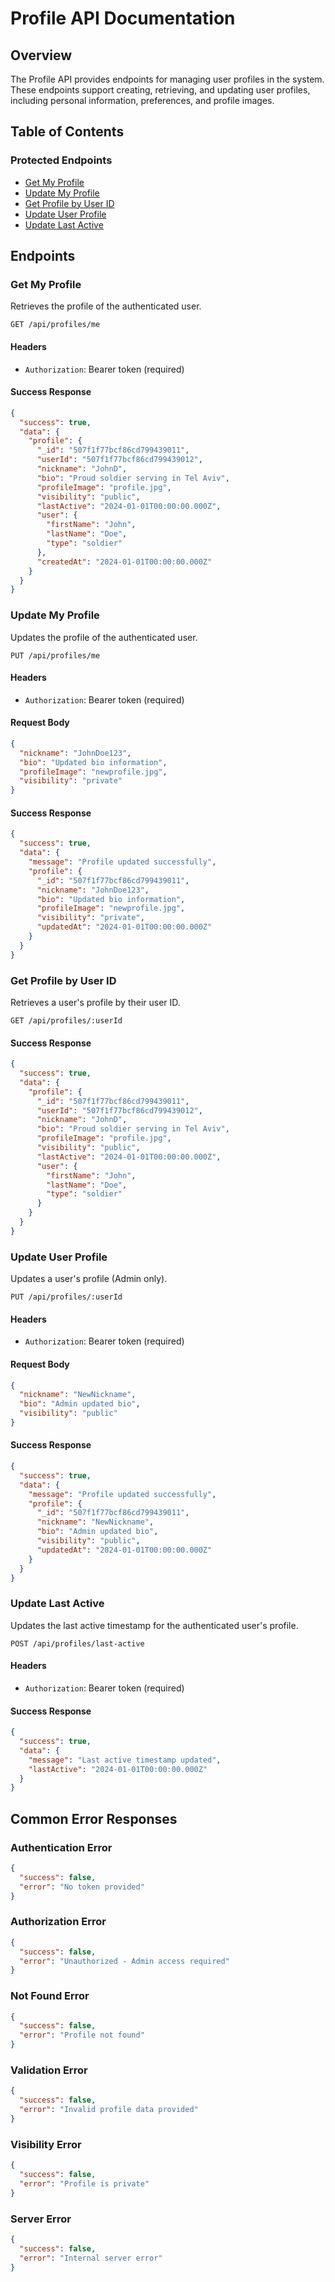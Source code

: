 # Profile API Documentation

## Overview

The Profile API provides endpoints for managing user profiles in the system. These endpoints support creating, retrieving, and updating user profiles, including personal information, preferences, and profile images.

## Table of Contents

### Protected Endpoints

- [Get My Profile](#get-my-profile)
- [Update My Profile](#update-my-profile)
- [Get Profile by User ID](#get-profile-by-user-id)
- [Update User Profile](#update-user-profile)
- [Update Last Active](#update-last-active)

## Endpoints

### Get My Profile

Retrieves the profile of the authenticated user.

```
GET /api/profiles/me
```

#### Headers

- `Authorization`: Bearer token (required)

#### Success Response

```json
{
  "success": true,
  "data": {
    "profile": {
      "_id": "507f1f77bcf86cd799439011",
      "userId": "507f1f77bcf86cd799439012",
      "nickname": "JohnD",
      "bio": "Proud soldier serving in Tel Aviv",
      "profileImage": "profile.jpg",
      "visibility": "public",
      "lastActive": "2024-01-01T00:00:00.000Z",
      "user": {
        "firstName": "John",
        "lastName": "Doe",
        "type": "soldier"
      },
      "createdAt": "2024-01-01T00:00:00.000Z"
    }
  }
}
```

### Update My Profile

Updates the profile of the authenticated user.

```
PUT /api/profiles/me
```

#### Headers

- `Authorization`: Bearer token (required)

#### Request Body

```json
{
  "nickname": "JohnDoe123",
  "bio": "Updated bio information",
  "profileImage": "newprofile.jpg",
  "visibility": "private"
}
```

#### Success Response

```json
{
  "success": true,
  "data": {
    "message": "Profile updated successfully",
    "profile": {
      "_id": "507f1f77bcf86cd799439011",
      "nickname": "JohnDoe123",
      "bio": "Updated bio information",
      "profileImage": "newprofile.jpg",
      "visibility": "private",
      "updatedAt": "2024-01-01T00:00:00.000Z"
    }
  }
}
```

### Get Profile by User ID

Retrieves a user's profile by their user ID.

```
GET /api/profiles/:userId
```

#### Success Response

```json
{
  "success": true,
  "data": {
    "profile": {
      "_id": "507f1f77bcf86cd799439011",
      "userId": "507f1f77bcf86cd799439012",
      "nickname": "JohnD",
      "bio": "Proud soldier serving in Tel Aviv",
      "profileImage": "profile.jpg",
      "visibility": "public",
      "lastActive": "2024-01-01T00:00:00.000Z",
      "user": {
        "firstName": "John",
        "lastName": "Doe",
        "type": "soldier"
      }
    }
  }
}
```

### Update User Profile

Updates a user's profile (Admin only).

```
PUT /api/profiles/:userId
```

#### Headers

- `Authorization`: Bearer token (required)

#### Request Body

```json
{
  "nickname": "NewNickname",
  "bio": "Admin updated bio",
  "visibility": "public"
}
```

#### Success Response

```json
{
  "success": true,
  "data": {
    "message": "Profile updated successfully",
    "profile": {
      "_id": "507f1f77bcf86cd799439011",
      "nickname": "NewNickname",
      "bio": "Admin updated bio",
      "visibility": "public",
      "updatedAt": "2024-01-01T00:00:00.000Z"
    }
  }
}
```

### Update Last Active

Updates the last active timestamp for the authenticated user's profile.

```
POST /api/profiles/last-active
```

#### Headers

- `Authorization`: Bearer token (required)

#### Success Response

```json
{
  "success": true,
  "data": {
    "message": "Last active timestamp updated",
    "lastActive": "2024-01-01T00:00:00.000Z"
  }
}
```

## Common Error Responses

### Authentication Error

```json
{
  "success": false,
  "error": "No token provided"
}
```

### Authorization Error

```json
{
  "success": false,
  "error": "Unauthorized - Admin access required"
}
```

### Not Found Error

```json
{
  "success": false,
  "error": "Profile not found"
}
```

### Validation Error

```json
{
  "success": false,
  "error": "Invalid profile data provided"
}
```

### Visibility Error

```json
{
  "success": false,
  "error": "Profile is private"
}
```

### Server Error

```json
{
  "success": false,
  "error": "Internal server error"
}
```
